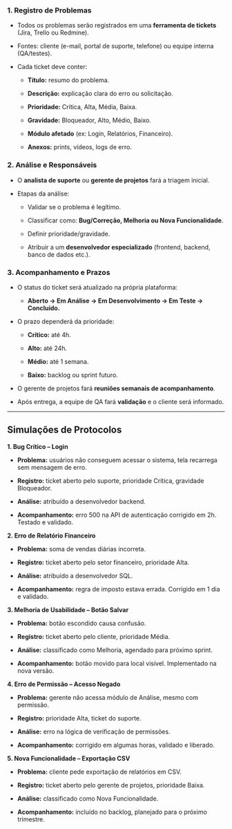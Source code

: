 ### 1. Registro de Problemas

- Todos os problemas serão registrados em uma **ferramenta de tickets** (Jira, Trello ou Redmine).
    
- Fontes: cliente (e-mail, portal de suporte, telefone) ou equipe interna (QA/testes).
    
- Cada ticket deve conter:
    
    - **Título:** resumo do problema.
        
    - **Descrição:** explicação clara do erro ou solicitação.
        
    - **Prioridade:** Crítica, Alta, Média, Baixa.
        
    - **Gravidade:** Bloqueador, Alto, Médio, Baixo.
        
    - **Módulo afetado** (ex: Login, Relatórios, Financeiro).
        
    - **Anexos:** prints, vídeos, logs de erro.
        

### 2. Análise e Responsáveis

- O **analista de suporte** ou **gerente de projetos** fará a triagem inicial.
    
- Etapas da análise:
    
    - Validar se o problema é legítimo.
        
    - Classificar como: **Bug/Correção, Melhoria ou Nova Funcionalidade**.
        
    - Definir prioridade/gravidade.
        
    - Atribuir a um **desenvolvedor especializado** (frontend, backend, banco de dados etc.).
        

### 3. Acompanhamento e Prazos

- O status do ticket será atualizado na própria plataforma:
    
    - **Aberto → Em Análise → Em Desenvolvimento → Em Teste → Concluído.**
        
- O prazo dependerá da prioridade:
    
    - **Crítico:** até 4h.
        
    - **Alto:** até 24h.
        
    - **Médio:** até 1 semana.
        
    - **Baixo:** backlog ou sprint futuro.
        
- O gerente de projetos fará **reuniões semanais de acompanhamento**.
    
- Após entrega, a equipe de QA fará **validação** e o cliente será informado.
    

---

## Simulações de Protocolos

**1. Bug Crítico – Login**

- **Problema:** usuários não conseguem acessar o sistema, tela recarrega sem mensagem de erro.
    
- **Registro:** ticket aberto pelo suporte, prioridade Crítica, gravidade Bloqueador.
    
- **Análise:** atribuído a desenvolvedor backend.
    
- **Acompanhamento:** erro 500 na API de autenticação corrigido em 2h. Testado e validado.
    

**2. Erro de Relatório Financeiro**

- **Problema:** soma de vendas diárias incorreta.
    
- **Registro:** ticket aberto pelo setor financeiro, prioridade Alta.
    
- **Análise:** atribuído a desenvolvedor SQL.
    
- **Acompanhamento:** regra de imposto estava errada. Corrigido em 1 dia e validado.
    

**3. Melhoria de Usabilidade – Botão Salvar**

- **Problema:** botão escondido causa confusão.
    
- **Registro:** ticket aberto pelo cliente, prioridade Média.
    
- **Análise:** classificado como Melhoria, agendado para próximo sprint.
    
- **Acompanhamento:** botão movido para local visível. Implementado na nova versão.
    

**4. Erro de Permissão – Acesso Negado**

- **Problema:** gerente não acessa módulo de Análise, mesmo com permissão.
    
- **Registro:** prioridade Alta, ticket do suporte.
    
- **Análise:** erro na lógica de verificação de permissões.
    
- **Acompanhamento:** corrigido em algumas horas, validado e liberado.
    

**5. Nova Funcionalidade – Exportação CSV**

- **Problema:** cliente pede exportação de relatórios em CSV.
    
- **Registro:** ticket aberto pelo gerente de projetos, prioridade Baixa.
    
- **Análise:** classificado como Nova Funcionalidade.
    
- **Acompanhamento:** incluído no backlog, planejado para o próximo trimestre.